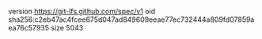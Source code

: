 version https://git-lfs.github.com/spec/v1
oid sha256:c2eb47ac4fcee675d047ad849609eeae77ec732444a809fd07859aea76c57935
size 5043
